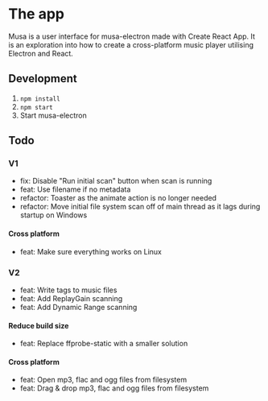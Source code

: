 # The app

Musa is a user interface for musa-electron made with Create React App.
It is an exploration into how to create a cross-platform music player
utilising Electron and React.

## Development

1. `npm install`
2. `npm start`
3. Start musa-electron

## Todo

### V1

- fix: Disable "Run initial scan" button when scan is running
- feat: Use filename if no metadata
- refactor: Toaster as the animate action is no longer needed
- refactor: Move initial file system scan off of main thread as it lags during startup on Windows

#### Cross platform

- feat: Make sure everything works on Linux

### V2

- feat: Write tags to music files
- feat: Add ReplayGain scanning
- feat: Add Dynamic Range scanning

#### Reduce build size

- feat: Replace ffprobe-static with a smaller solution

#### Cross platform

- feat: Open mp3, flac and ogg files from filesystem
- feat: Drag & drop mp3, flac and ogg files from filesystem
